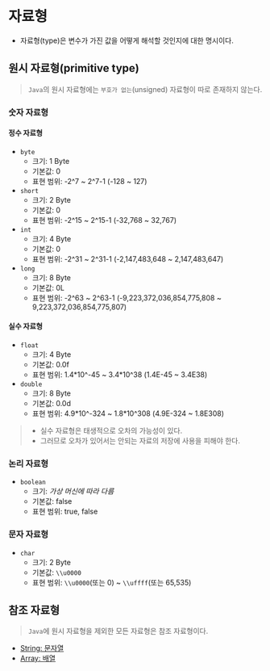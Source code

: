 # 자료형

- 자료형(type)은 변수가 가진 값을 어떻게 해석할 것인지에 대한 명시이다.

## 원시 자료형(primitive type)

> `Java`의 원시 자료형에는 `부호가 없는`(unsigned) 자료형이 따로 존재하지 않는다.

### 숫자 자료형

#### 정수 자료형

- `byte`
  - 크기: 1 Byte
  - 기본값: 0
  - 표현 범위: -2^7 ~ 2^7-1 (-128 ~ 127)
- `short`
  - 크기: 2 Byte
  - 기본값: 0
  - 표현 범위: -2^15 ~ 2^15-1 (-32,768 ~ 32,767)
- `int`
  - 크기: 4 Byte
  - 기본값: 0
  - 표현 범위: -2^31 ~ 2^31-1 (-2,147,483,648 ~ 2,147,483,647)
- `long`
  - 크기: 8 Byte
  - 기본값: 0L
  - 표현 범위: -2^63 ~ 2^63-1 (-9,223,372,036,854,775,808 ~ 9,223,372,036,854,775,807)

#### 실수 자료형

- `float`
  - 크기: 4 Byte
  - 기본값: 0.0f
  - 표현 범위: 1.4\*10^-45 ~ 3.4\*10^38 (1.4E-45 ~ 3.4E38)
- `double`
  - 크기: 8 Byte
  - 기본값: 0.0d
  - 표현 범위: 4.9\*10^-324 ~ 1.8\*10^308 (4.9E-324 ~ 1.8E308)

> - 실수 자료형은 태생적으로 오차의 가능성이 있다.
> - 그러므로 오차가 있어서는 안되는 자료의 저장에 사용을 피해야 한다.

### 논리 자료형

- `boolean`
  - 크기: _가상 머신에 따라 다름_
  - 기본값: false
  - 표현 범위: true, false

### 문자 자료형

- `char`
  - 크기: 2 Byte
  - 기본값: `\\u0000`
  - 표현 범위: `\\u0000`(또는 0) ~ `\\uffff`(또는 65,535)

## 참조 자료형

> `Java`에 원시 자료형을 제외한 모든 자료형은 참조 자료형이다.

- [String: 문자열](./type/string.md)
- [Array: 배열](./type/array.md)
